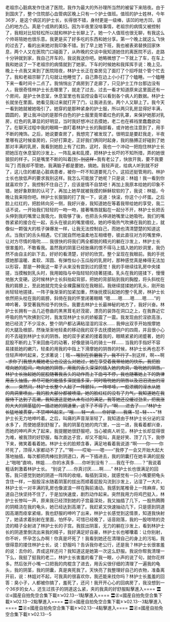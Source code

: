 老祖宗心脏病发作住进了医院，我作为最大的外孙理所当然的被留下来陪夜。由于到国庆了，整个住院部心血管病区晚上只有一个护士值班。值班的护士姓林，今年36岁，是这个病区的护士长，长得很不错，身材更是一级棒，该凹的地方凹，该凸的地方凸。真是个成熟的美妇。因为半夜里没啥事情，老祖宗的病情又被控制了，我相对比较轻松所以就和林护士长聊上了。她一个人值班也很无聊，有我这么个帅哥陪她也很乐意。我更是买了好多吃的东西和她分享。第一个晚上就这么飞快的过去了，看的出来她对我印象不错。到了早上她下班，我也被表弟替换回家休息，两个人又在医院门口碰面了，从昨晚的交谈中我知道她住的离医院不远，走路十分钟就到家，我自己开车的，我说我送你吧。她略微想了一下就上了车，在车上我和她谈了一下老祖宗的病情就到了她家。下车的时候她和我挥挥手说：晚上见。晚上十点我又来到了医院陪夜，林护士长正在查房见了面打了个招呼就个管个忙去了。我和老祖宗聊了几句就让他睡觉了，自己靠在边上小小打了个瞌睡。一个瞌睡下来一看时间十二点了。我悄悄出了病房到了走廊了，只见护士工作台那边没有人，我很奇怪林护士长去哪里了，就走了过去，过去一看才知道原来这里面还有一个房间，是护士休息室，休息室里也有监控设备可以看到各个病人的数据。林护士长就坐在里面。她看见我过来就打开了门，让我进去坐。两个人又聊上了。我今天一看到她就被她吸引了。她穿的是那种紧身的护士服，所以两只乳房显得好丰满，圆圆的，更让我冲动的是那件白色的护士服里竟带着红色的乳罩，来保护她那对乳房，红色的乳罩显的好明显，当时我好想冲过去摸她，老二也在裤裆里蠢蠢欲动了。在聊天过程中我的眼睛一直盯着林护士长的胸部看，或许她也注意到了，用手不断的掩饰。之后，她说要查房了，我想完了被发现了。很明显是要赶我走，半夜里哪有这时候查房的，只好打算走，正好我们俩同时起身，我的胳膊正好碰到了她那对丰满的乳房，我看到她脸上有了红韵，这时，我也一个冲动一把抱住林护士长把她压在休息室的沙发上，一阵乱亲和乱摸，把林护士长吓的不知所措，弄的她很狼狈的样子。只是嘴里不断的叫着[别~~~别这样~~~我有老公了，快放开我，要不我要叫了] 而我却不管她，我满脑子都是要她，搞她。我轻声说，给病人听到就不好了，这儿住的都是心脏病患者，被你一吓不知道要死几个。这招还挺管用的。林护士长也放低声的要求我别这样。我怎么可能放了她呢？只是说：林姐！我一看到你就喜欢你了。我控制不住自己了，应该是情不自禁吧！再加上我原本给她的印象不错，她好象默默的认可了，再加上她早就被我摸的稣稣软软的了，我说：林姐，今晚让我来陪你吧。林护士长狠狠的打了我一下，说道：快滚，你这个小坏蛋。之后脸上红红的，把脸转向另一侧，我好兴奋，我知道她在等着我带给她的享受，我二话不说，一开始我们轻轻的一吻一吻，接著嘴唇就黏在一起分不开，林护士长把舌头伸到我的嘴里让我吸允，我吸够了後，也把舌头伸进她嘴里让她吸吮，我们的嘴唇紧紧的接合在一起，舌头在彼此的嘴里缠绞。她的呼吸热气吹拂在我的脸上，就像似一颗强大的核子弹爆发一样，让我无法控制自己，而她也清清楚楚的知道这点。当我们的舌头相遇，它们就自然地温柔地互相缠卷，彼此直往对方的嘴里伸，让对方尽情的吸吮…… 我很快的将我们两全都脱的精光的躺在沙发上，林护士长很害羞的，不敢看我。虽然我的阴茎已经胀痛的恨不得马上插入她的妙洞里，我仍然不由自主的趴下去，好好的看清楚，好好的欣赏。整个呈现在我眼前。我的手抚摸她那温暖、柔软、浑圆、有弹性似小玉瓜般的乳房时，那种感觉真是棒得无法加以形容，那是一种我这一辈子从来没有尝到过的感觉！我的手继续往乳房中央揉搓，当摸触到乳头时，我用姆指与中指轻轻的绕著搓揉。乳头在我的搓揉下，慢慢地胀大变硬。这时候林护士长斜抬起背部，把她的背部贴到我的胸膛，将头斜枕在我的肩膀上，至此她就完完全全裸露展现在我眼前。我继续搓揉她的乳头，刚开始尚轻轻地搓揉，一阵子後渐渐的加紧加重，然後抚摸玩起她的整个乳房，林护士长依然把头枕在我的肩膀，斜倚在我的怀里闭著眼睛 “嗯……嗯……嗯……嗯……”的呻吟著，享受著我所给予的快乐。我要去林护士长最神秘的地方了，我好兴奋。林护士长拥有一丛几近卷曲的黑黑茸毛好茂密，漂亮的装饰在洞口之上，在我靠近它呼吸的热气吹拂到它时，我发现林护士长的娇躯震了一震。我发现由於淫欲高涨，她已经流了不少淫水，整个阴户都沾满粘湿湿的淫水…… 我伸出双手开始按摩她的大腿及根部，然後渐渐地轻柔的移动我的双手去抚摸她阴户的四周，并且很小心的不去碰到林护士长的阴唇。她的双手紧紧的搂着我的，眼睛紧紧的闭蹙著，她的屁股不断的上下来回曲弓的动著，好像是骑马的骑士一样…… 当我的手指好不容易揉抵她的嫩穴，轻柔的用我的中指上下滑摩她的阴唇的时候，林护士长再也忍不住轻声呻吟起来，乞求著说：[ 哦~~~~~~哦~~别在折磨我了，我不行了~~~别这样，啊~~啊~~~求你了]我想大概她老公也没这么对她过，她在享受着我带给她的快乐。我把脸埋向她的股间，吻向她的阴唇，用我的舌头深深的插入她的肉洞，吸吮她的阴唇。林护士长抬起她的屁股随著我舌头的动作而上下曲弓不停，我也随著她上下的韵律用舌头抽插，并尽可能的能插多深就插多深，同时吸吮她的阴唇以及汨汨流出的淫水…… 突然间，林护士长整个人起了一阵颤抖，一阵哆嗦，一股浓稠的淫水从她的肉洞里喷出，我的脸大部分都被喷湿。她的脸红红的没有了力气，我知道她在我服侍下达到了高潮，我知道这是她从未有过的满足。我等她还没缓过劲来，把我涨的大大的阴茎猛的一插进她的阴道里，这下子不得了。“啊……进去了……”林护士长猛地被贯穿，不禁呻吟起来。“哦……轻一点……你好硬……我痛~~~轻~~~轻~~~~~”林护士长无力地呻吟着。之后，叫痛的声音渐渐轻了，我知道由于林护士长分泌的淫水多了，而使她感到舒服了。我的阴茎在她的肉穴里，一出一进，我看着都兴奋，而她的呻吟声大了起来，我提醒她很舒服吧，当心被病人听见，林护士长却显得很为难，被我顶的好舒服，每次直达子宫，却又不能叫，真是好笑、顶了几下，我停下来，微笑着看着她。林护士长的脸颊含春，满足地看着我说道∶“啊┅┅你┅┅你坏死了，顶得人家都动不了了。”“啊┅┅哎呦┅┅嗯┅┅”我停了一会又开始大起大落地抽插，每次都把肉棒拉到阴道口，再一下插进去，我的阴囊打在她丰满的屁股上“啪啪”直响，林姐……你的水真多……你听到没有？……我在干你……？”我说着粗话刺激着林护士长。 “别说了……你真讨厌……啊……” 林护士长也很满足的回答。我只感觉到她的阴道一阵阵的收缩，每插到深处，就感觉有一只小嘴要把龟头含住一样，一股股淫水随着阴茎的拔出而顺着屁股沟流到沙发上，沾湿了一大片，林护士长一对丰满的乳房也像波浪一样在胸前涌动。我感到尾椎骨上一阵麻痒，知道自己快坚持不住了，于是加快速度，剧烈动作起来。突然我用力将鸡巴挺入，林护士长惨叫一声，原来我已经顶到她的子宫最深处，我又抽插了几下，一股热腾腾的阴精浇在我的龟头，她已经达到高潮了。我赶紧又快速抽动几下，只是感到阴道因高潮而痉挛紧缩，我也舒服的呻吟了出来，林护士长感觉到这情景，知道我快射了，她请求着别射在里面，怕怀孕，可惜已经晚了，话音刚落，我的一股哝哝的烫烫的精子全射进了林护士长的子宫。我拔出阴茎，无力的躺在沙发上，看到林护士长的阴道里倒流出来我的精子，我好满足好自豪，林护士长也嘟囔着：让你别射，你不听，怀孕怎么办啊！你真是坏死了！我看到她还在清理自己的身上的污垢，我很得意的搂住林护士长，说：舒服吗？告诉我你老公行，还是我？林护士长很害羞的说：去你的，弄成这样还问？我知道这是她第一次这么舒服。我说你帮我清理一下么，我挺了挺我的老二，林护士长害羞的看了我一眼，小声的说了句，就你花样多。然后张开小嘴一口把我的肉棍含了进去，用舌尖很仔细的清理了一遍我的龟头，我的阴茎，我的阴囊，真是爽死我了。天快亮了我整理好自己的衣物，准备离开前，说：林姐对不起，可我真的很喜欢你，我还能来找你吗？林护士长羞羞的回答：臭小子，人都被你搞了，羞死了，还问！我开开心心的回病房了，我没想到一个36岁的女人，还生过孩子的阴道这么紧，夹的我真的好舒服點擊進入==== 〓㊣≤國産自拍免空合集下載≥↘02.13--1點擊進入==== 〓㊣≤國産自拍免空合集下載≥↘02.13--2點擊進入==== 〓㊣≤國産自拍免空合集下載≥↘02.13--3點擊進入==== 〓㊣≤國産自拍免空合集下載≥↘02.13--4點擊進入==== 〓㊣≤國産自拍免空合集下載≥↘02.13--5